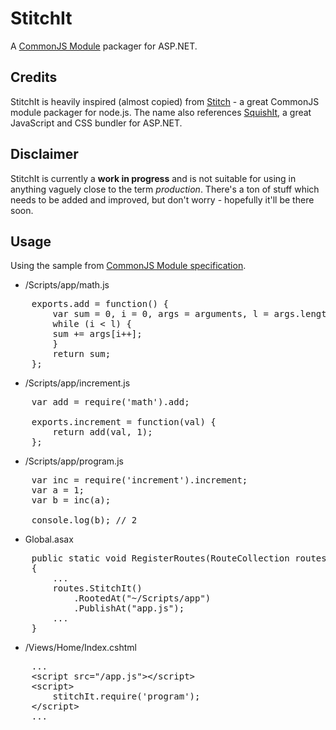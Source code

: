 # StitchIt

A [CommonJS Module](http://wiki.commonjs.org/wiki/Modules/1.1.1) packager for ASP.NET.

## Credits

StitchIt is heavily inspired (almost copied) from [Stitch](https://github.com/sstephenson/stitch) - a great CommonJS module packager for node.js. The name also references [SquishIt](https://github.com/jetheredge/SquishIt), a great JavaScript and CSS bundler for ASP.NET.

## Disclaimer

StitchIt is currently a **work in progress** and is not suitable for using in anything vaguely close to the term *production*. There's a ton of stuff which needs to be added and improved, but don't worry - hopefully it'll be there soon.

## Usage
Using the sample from [CommonJS Module specification](http://wiki.commonjs.org/wiki/Modules/1.1.1#Sample_Code).

* /Scripts/app/math.js
<pre>
	exports.add = function() {
	    var sum = 0, i = 0, args = arguments, l = args.length;
	    while (i &lt; l) {
		sum += args[i++];
	    }
	    return sum;
	};
</pre>

* /Scripts/app/increment.js
<pre>
	var add = require('math').add;

	exports.increment = function(val) {
	    return add(val, 1);
	};
</pre>

* /Scripts/app/program.js
<pre>
	var inc = require('increment').increment;
	var a = 1;
	var b = inc(a);

	console.log(b); // 2
</pre>

* Global.asax
<pre>
	public static void RegisterRoutes(RouteCollection routes)
	{
		...
		routes.StitchIt()
			.RootedAt("~/Scripts/app")
			.PublishAt("app.js");
		...
	}
</pre>

* /Views/Home/Index.cshtml
<pre>
	...
	&lt;script src="/app.js"&gt;&lt;/script&gt;
	&lt;script&gt;
	    stitchIt.require('program');
	&lt;/script&gt;
	...
</pre>
